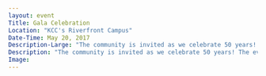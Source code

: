 ```yaml
---
layout: event
Title: Gala Celebration
Location: "KCC's Riverfront Campus"
Date-Time: May 20, 2017
Description-Large: "The community is invited as we celebrate 50 years! The evening features entertainment and a program that lends to the Power of Community Theme."
Description: "The community is invited as we celebrate 50 years! The evening features entertainment and a program that lends to the Power of Community Theme."
Image:
---
```


